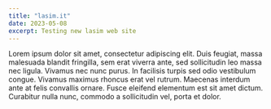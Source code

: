 ```yaml
---
title: "lasim.it"
date: 2023-05-08
excerpt: Testing new lasim web site
---
```

Lorem ipsum dolor sit amet, consectetur adipiscing elit. Duis feugiat, massa malesuada blandit fringilla, sem erat viverra ante, sed sollicitudin leo massa nec ligula. Vivamus nec nunc purus. In facilisis turpis sed odio vestibulum congue. Vivamus maximus rhoncus erat vel rutrum. Maecenas interdum ante at felis convallis ornare. Fusce eleifend elementum est sit amet dictum. Curabitur nulla nunc, commodo a sollicitudin vel, porta et dolor.
